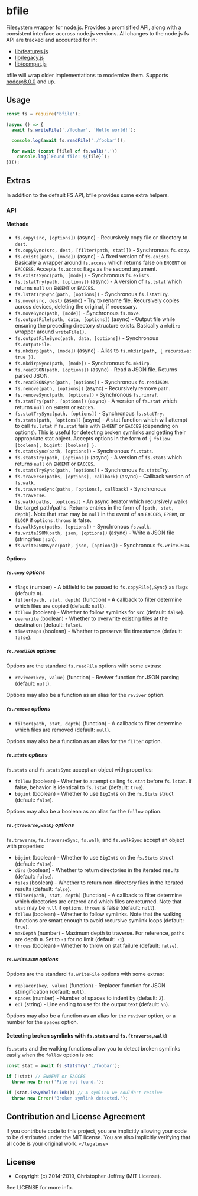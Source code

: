 # bfile

Filesystem wrapper for node.js. Provides a promisified API, along with a
consistent interface accross node.js versions. All changes to the node.js fs
API are tracked and accounted for in:

- [lib/features.js]
- [lib/legacy.js]
- [lib/compat.js]

bfile will wrap older implementations to modernize them. Supports node@8.0.0
and up.

## Usage

``` js
const fs = require('bfile');

(async () => {
  await fs.writeFile('./foobar', 'Hello world!');

  console.log(await fs.readFile('./foobar'));

  for await (const [file] of fs.walk('.'))
    console.log(`Found file: ${file}`);
})();
```

## Extras

In addition to the default FS API, bfile provides some extra helpers.

### API

#### Methods

- `fs.copy(src, [options])` (async) - Recursively copy file or directory to
  `dest`.
- `fs.copySync(src, dest, [filter(path, stat)])` - Synchronous `fs.copy`.
- `fs.exists(path, [mode])` (async) - A fixed version of `fs.exists`. Basically
  a wrapper around `fs.access` which returns false on `ENOENT` or `EACCESS`.
  Accepts `fs.access` flags as the second argument.
- `fs.existsSync(path, [mode])` - Synchronous `fs.exists`.
- `fs.lstatTry(path, [options])` (async) - A version of `fs.lstat` which
  returns `null` on `ENOENT` or `EACCES`.
- `fs.lstatTrySync(path, [options])` - Synchronous `fs.lstatTry`.
- `fs.move(src, dest)` (async) - Try to rename file. Recursively copies across
  devices, deleting the original, if necessary.
- `fs.moveSync(path, [mode])` - Synchronous `fs.move`.
- `fs.outputFile(path, data, [options])` (async) - Output file while ensuring
  the preceding directory structure exists. Basically a `mkdirp` wrapper around
  `writeFile()`.
- `fs.outputFileSync(path, data, [options])` - Synchronous `fs.outputFile`.
- `fs.mkdirp(path, [mode])` (async) - Alias to
  `fs.mkdir(path, { recursive: true })`.
- `fs.mkdirpSync(path, [mode])` - Synchronous `fs.mkdirp`.
- `fs.readJSON(path, [options])` (async) - Read a JSON file. Returns parsed
  JSON.
- `fs.readJSONSync(path, [options])` - Synchronous `fs.readJSON`.
- `fs.remove(path, [options])` (async) - Recursively remove `path`.
- `fs.removeSync(path, [options])` - Synchronous `fs.rimraf`.
- `fs.statTry(path, [options])` (async) - A version of `fs.stat` which returns
  `null` on `ENOENT` or `EACCES`.
- `fs.statTrySync(path, [options])` - Synchronous `fs.statTry`.
- `fs.stats(path, [options])` (async) - A stat function which will attempt to
  call `fs.lstat` if `fs.stat` fails with `ENOENT` or `EACCES` (depending on
  options). This is useful for detecting broken symlinks and getting their
  appropriate stat object. Accepts options in the form of
  `{ follow: [boolean], bigint: [boolean] }`.
- `fs.statsSync(path, [options])` - Synchronous `fs.stats`.
- `fs.statsTry(path, [options])` (async) - A version of `fs.stats` which
  returns `null` on `ENOENT` or `EACCES`.
- `fs.statsTrySync(path, [options])` - Synchronous `fs.statsTry`.
- `fs.traverse(paths, [options], callback)` (async) - Callback version of
  `fs.walk`.
- `fs.traverseSync(paths, [options], callback)` - Synchronous `fs.traverse`.
- `fs.walk(paths, [options])` - An async iterator which recursively walks the
  target path/paths.  Returns entries in the form of `[path, stat, depth]`.
  Note that `stat` may be `null` in the event of an `EACCES`, `EPERM`, or
  `ELOOP` if `options.throws` is false.
- `fs.walkSync(paths, [options])` - Synchronous `fs.walk`.
- `fs.writeJSON(path, json, [options])` (async) - Write a JSON file
  (stringifies `json`).
- `fs.writeJSONSync(path, json, [options])` - Synchronous `fs.writeJSON`.

#### Options

##### `fs.copy` options

- `flags` (number) - A bitfield to be passed to `fs.copyFile{,Sync}` as flags
  (default: `0`).
- `filter(path, stat, depth)` (function) - A callback to filter determine which
  files are copied (default: `null`).
- `follow` (boolean) - Whether to follow symlinks for `src` (default: `false`).
- `overwrite` (boolean) - Whether to overwrite existing files at the
  destination (default: `false`).
- `timestamps` (boolean) - Whether to preserve file timestamps (default:
  `false`).

##### `fs.readJSON` options

Options are the standard `fs.readFile` options with some extras:

- `reviver(key, value)` (function) - Reviver function for JSON parsing
  (default: `null`).

Options may also be a function as an alias for the `reviver` option.

##### `fs.remove` options

- `filter(path, stat, depth)` (function) - A callback to filter determine which
  files are removed (default: `null`).

Options may also be a function as an alias for the `filter` option.

##### `fs.stats` options

`fs.stats` and `fs.statsSync` accept an object with properties:

- `follow` (boolean) - Whether to attempt calling `fs.stat` before
  `fs.lstat`. If false, behavior is identical to `fs.lstat` (default: `true`).
- `bigint` (boolean) - Whether to use `BigInt`s on the `fs.Stats` struct
  (default: `false`).

Options may also be a boolean as an alias for the `follow` option.

##### `fs.{traverse,walk}` options

`fs.traverse`, `fs.traverseSync`, `fs.walk`, and `fs.walkSync` accept an object
with properties:

- `bigint` (boolean) - Whether to use `BigInt`s on the `fs.Stats` struct
  (default: `false`).
- `dirs` (boolean) - Whether to return directories in the iterated results
  (default: `false`).
- `files` (boolean) - Whether to return non-directory files in the iterated
  results (default: `false`).
- `filter(path, stat, depth)` (function) - A callback to filter determine which
  directories are entered and which files are returned. Note that `stat` may be
  `null` if `options.throws` is false (default: `null`).
- `follow` (boolean) - Whether to follow symlinks. Note that the walking
  functions are smart enough to avoid recursive symlink loops (default:
  `true`).
- `maxDepth` (number) - Maximum depth to traverse. For reference, `paths` are
  depth `0`.  Set to `-1` for no limit (default: `-1`).
- `throws` (boolean) - Whether to throw on stat failure (default: `false`).

##### `fs.writeJSON` options

Options are the standard `fs.writeFile` options with some extras:

- `replacer(key, value)` (function) - Replacer function for JSON
  stringification (default: `null`).
- `spaces` (number) - Number of spaces to indent by (default: `2`).
- `eol` (string) - Line ending to use for the output text (default: `\n`).

Options may also be a function as an alias for the `reviver` option, or a
number for the `spaces` option.

#### Detecting broken symlinks with `fs.stats` and `fs.{traverse,walk}`

`fs.stats` and the walking functions allow you to detect broken symlinks easily
when the `follow` option is on:

``` js
const stat = await fs.statsTry('./foobar');

if (!stat) // ENOENT or EACCES
  throw new Error('File not found.');

if (stat.isSymbolicLink()) // A symlink we couldn't resolve
  throw new Error('Broken symlink detected.');
```

## Contribution and License Agreement

If you contribute code to this project, you are implicitly allowing your code
to be distributed under the MIT license. You are also implicitly verifying that
all code is your original work. `</legalese>`

## License

- Copyright (c) 2014-2019, Christopher Jeffrey (MIT License).

See LICENSE for more info.

[lib/features.js]: https://github.com/bcoin-org/bfile/blob/master/lib/features.js
[lib/legacy.js]: https://github.com/bcoin-org/bfile/blob/master/lib/legacy.js
[lib/compat.js]: https://github.com/bcoin-org/bfile/blob/master/lib/compat.js
